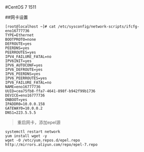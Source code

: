 #CentOS 7 1511


##网卡设置

    [root@localhost ~]# cat /etc/sysconfig/network-scripts/ifcfg-eno16777736 
    TYPE=Ethernet
    BOOTPROTO=none
    DEFROUTE=yes
    PEERDNS=yes
    PEERROUTES=yes
    IPV4_FAILURE_FATAL=no
    IPV6INIT=yes
    IPV6_AUTOCONF=yes
    IPV6_DEFROUTE=yes
    IPV6_PEERDNS=yes
    IPV6_PEERROUTES=yes
    IPV6_FAILURE_FATAL=no
    NAME=eno16777736
    UUID=cea75fb8-ffa7-4641-898f-b942f99b1736
    DEVICE=eno16777736
    ONBOOT=yes
    IPADDR0=10.0.0.158
    GATEWAY0=10.0.0.2
    DNS1=223.5.5.5

> 重启网卡，添加epel源

    systemctl restart network
    yum install wget -y
    wget -O /etc/yum.repos.d/epel.repo http://mirrors.aliyun.com/repo/epel-7.repo